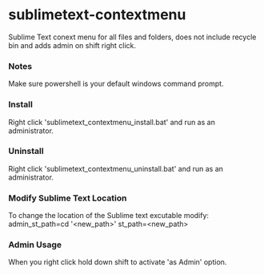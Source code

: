 # sublimetext-contextmenu
Sublime Text conext menu for all files and folders, does not include recycle bin and adds admin on shift right click.

### Notes
Make sure powershell is your default windows command prompt. 

### Install
Right click 'sublimetext_contextmenu_install.bat' and run as an administrator.

### Uninstall
Right click 'sublimetext_contextmenu_uninstall.bat' and run as an administrator.

### Modify Sublime Text Location
To change the location of the Sublime text excutable modify:
admin_st_path=cd '<new_path>'
st_path=<new_path>

### Admin Usage
When you right click hold down shift to activate 'as Admin' option.
